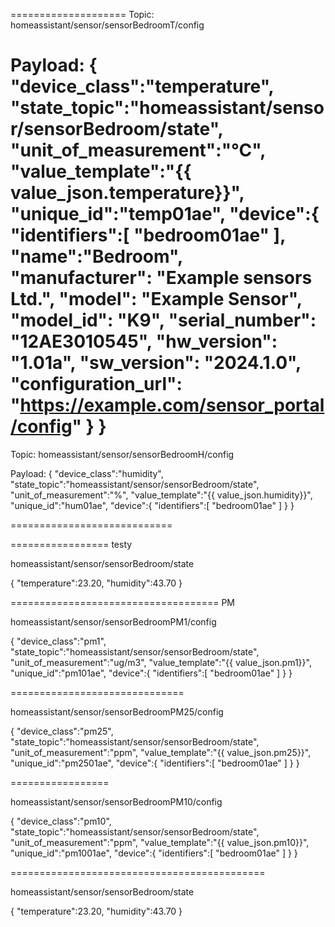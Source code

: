 ====================
Topic:
homeassistant/sensor/sensorBedroomT/config

Payload:
{
   "device_class":"temperature",
   "state_topic":"homeassistant/sensor/sensorBedroom/state",
   "unit_of_measurement":"°C",
   "value_template":"{{ value_json.temperature}}",
   "unique_id":"temp01ae",
   "device":{
      "identifiers":[
          "bedroom01ae"
      ],
      "name":"Bedroom",
      "manufacturer": "Example sensors Ltd.",
      "model": "Example Sensor",
      "model_id": "K9",
      "serial_number": "12AE3010545",
      "hw_version": "1.01a",
      "sw_version": "2024.1.0",
      "configuration_url": "https://example.com/sensor_portal/config"
   }
}
===================
Topic:
homeassistant/sensor/sensorBedroomH/config

Payload:
{
   "device_class":"humidity",
   "state_topic":"homeassistant/sensor/sensorBedroom/state",
   "unit_of_measurement":"%",
   "value_template":"{{ value_json.humidity}}",
   "unique_id":"hum01ae",
   "device":{
      "identifiers":[
         "bedroom01ae"
      ]
   }
}

============================


================= testy

homeassistant/sensor/sensorBedroom/state

{
   "temperature":23.20,
   "humidity":43.70
}


====================================
PM

homeassistant/sensor/sensorBedroomPM1/config

{
   "device_class":"pm1",
   "state_topic":"homeassistant/sensor/sensorBedroom/state",
   "unit_of_measurement":"ug/m3",
   "value_template":"{{ value_json.pm1}}",
   "unique_id":"pm101ae",
   "device":{
      "identifiers":[
         "bedroom01ae"
      ]
   }
}


==============================

homeassistant/sensor/sensorBedroomPM25/config

{
   "device_class":"pm25",
   "state_topic":"homeassistant/sensor/sensorBedroom/state",
   "unit_of_measurement":"ppm",
   "value_template":"{{ value_json.pm25}}",
   "unique_id":"pm2501ae",
   "device":{
      "identifiers":[
         "bedroom01ae"
      ]
   }
}

=================

homeassistant/sensor/sensorBedroomPM10/config

{
   "device_class":"pm10",
   "state_topic":"homeassistant/sensor/sensorBedroom/state",
   "unit_of_measurement":"ppm",
   "value_template":"{{ value_json.pm10}}",
   "unique_id":"pm1001ae",
   "device":{
      "identifiers":[
         "bedroom01ae"
      ]
   }
}

============================================

homeassistant/sensor/sensorBedroom/state

{
   "temperature":23.20,
   "humidity":43.70
}
